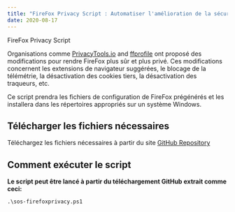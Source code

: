 ```yaml
---
title: "FireFox Privacy Script : Automatiser l'amélioration de la sécurité et de la confidentialité"
date: 2020-08-17
---
```


FireFox Privacy Script

Organisations comme [PrivacyTools.io](https://www.privacytools.io/browsers/#about_config) and [ffprofile](https://ffprofile.com/) ont proposé des modifications pour rendre FireFox plus sûr et plus privé.
Ces modifications concernent les extensions de navigateur suggérées, le blocage de la télémétrie, la désactivation des cookies tiers, la désactivation des traqueurs, etc.

Ce script prendra les fichiers de configuration de FireFox prégénérés et les installera dans les répertoires appropriés sur un système Windows.

## Télécharger les fichiers nécessaires

Téléchargez les fichiers nécessaires à partir du site [GitHub Repository](https://github.com/simeononsecurity/FireFox-Privacy-Script)

## Comment exécuter le script

**Le script peut être lancé à partir du téléchargement GitHub extrait comme ceci:**
```
.\sos-firefoxprivacy.ps1
```